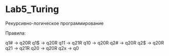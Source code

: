 # Lab5_Turing
Рекурсивно-логическое программирование

Правила:

q1# -> q20R
q1$ -> q20R
q11 -> q21R
q10 -> q20R
q2# -> q20R
q2$ -> q20R
q21 -> q21R
q20 -> q20R
q2x -> q0
